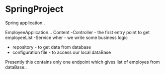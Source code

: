 # SpringProject
Spring application..

EmployeeApplication...
  Content
   -Controller - the first entry point to get employeeList
   -Service wher - we write some business logic
   - repository - to get data from database
   - configuration file - to access our local dataBase
   

Presently this contains only one endpoint which gives list of employes from dataBase..


